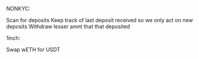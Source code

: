 NONKYC:

Scan for deposits
Keep track of last deposit received so we only act on new deposits
Withdraw lesser amnt that that deposited

1inch:

Swap wETH for USDT


